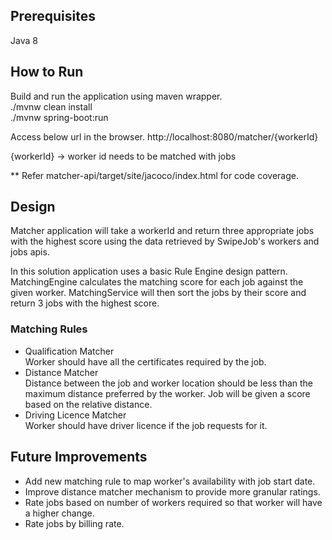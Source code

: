 ## Prerequisites

Java 8

## How to Run

Build and run the application using maven wrapper.  
./mvnw clean install  
./mvnw spring-boot:run  

Access below url in the browser.
http://localhost:8080/matcher/{workerId}

{workerId} -> worker id needs to be matched with jobs

** Refer matcher-api/target/site/jacoco/index.html for code coverage.

## Design

Matcher application will take a workerId and return three appropriate jobs with the highest score using the data retrieved by SwipeJob's workers and jobs apis.

In this solution application uses a basic Rule Engine design pattern. MatchingEngine calculates the matching score for each job against the given worker. MatchingService will then sort the jobs by their score and return 3 jobs with the highest score.

### Matching Rules

* Qualification Matcher   
  Worker should have all the certificates required by the job.
* Distance Matcher  
  Distance between the job and worker location should be less than the maximum distance preferred by the worker.
  Job will be given a score based on the relative distance.
* Driving Licence Matcher  
  Worker should have driver licence if the job requests for it.

## Future Improvements

* Add new matching rule to map worker's availability with job start date.
* Improve distance matcher mechanism to provide more granular ratings.  
* Rate jobs based on number of workers required so that worker will have a higher change.
* Rate jobs by billing rate.





